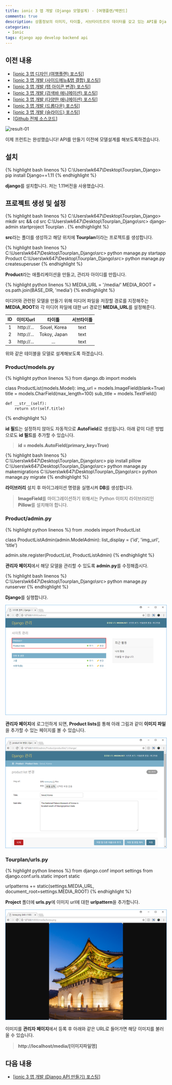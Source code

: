 ```yaml
---
title: ionic 3 앱 개발 (Django 모델설계) - [여행플랜/백엔드]
comments: true
description: 상품정보의 이미지, 타이틀, 서브타이트르이 데이터를 갖고 있는 API를 Django로 만들어서 ionic과 연동 해보도록 하겠습니다.
categories:
 - Ionic
tags: django app develop backend api
---
```


## 이전 내용

- [[ionic 3 앱 디자인 (여행플랜) 포스팅](http://jangwon.io/ionic/2018/02/03/ionic3-tourplan-project-01/)]
- [[ionic 3 앱 개발 (사이드메뉴&탭 결합) 포스팅](http://jangwon.io/ionic/2018/02/04/ionic3-tourplan-project-02/)]
- [[ionic 3 앱 개발 (탭 아이콘 변경) 포스팅](http://jangwon.io/ionic/2018/02/05/ionic3-tourplan-project-03/)]
- [[ionic 3 앱 개발 (검색바 애니메이션) 포스팅](http://jangwon.io/ionic/2018/02/06/ionic3-tourplan-project-04/)]
- [[ionic 3 앱 개발 (다양한 애니메이션) 포스팅](http://jangwon.io/ionic/2018/02/07/ionic3-tourplan-project-05/)]
- [[ionic 3 앱 개발 (드롭다운) 포스팅](http://jangwon.io/ionic/2018/02/09/ionic3-tourplan-project-06/)]
- [[ionic 3 앱 개발 (슬라이드) 포스팅](http://jangwon.io/ionic/2018/02/11/ionic3-tourplan-project-07/)]
- [[Github 전체 소스코드](https://github.com/wkddnjset/MiniProject-TourPlan)]



![result-01](https://raw.githubusercontent.com/wkddnjset/wkddnjset.github.io/master/_posts/images/2018-02-11/result_01.gif)

이제 프런트는 완성했습니다! API를 만들기 이전에 모델설계를 해보도록하겠습니다.

## 설치

{% highlight bash linenos %}
C:\Users\wk647\Desktop\Tourplan_Django> pip install Django==1.11
{% endhighlight %}

 **django**를 설치합니다. 저는 1.11버전을 사용했습니다.

## 프로젝트 생성 및 설정

{% highlight bash linenos %}
C:\Users\wk647\Desktop\Tourplan_Django> mkdir src && cd src
C:\Users\wk647\Desktop\Tourplan_Django\src> django-admin startproject Tourplan .
{% endhighlight %}

**src**라는 폴더를 생성하고 해당 위치에 **Tourplan**이라는 프로젝트를 생성합니다.

{% highlight bash linenos %}
C:\Users\wk647\Desktop\Tourplan_Django\src> python manage.py startapp Product
C:\Users\wk647\Desktop\Tourplan_Django\src> python manage.py createsuperuser
{% endhighlight %}

**Product**라는 애플리케이션을 만들고, 관리자 아이디를 만듭니다.

{% highlight python linenos %}
MEDIA_URL = '/media/'
MEDIA_ROOT = os.path.join(BASE_DIR, 'media')
{% endhighlight %}

미디어와 관련된 모델을 만들기 위해 미디어 파일을 저장할 경로를 지정해주는 **MEDIA_ROOT**와 각 미디어 파일에 대한 url 경로인 **MEDIA_URL**를 설정해준다.

|    ID      |     이미지url   |     타이틀     |   서브타이틀     |
|:----------:|:-------------:|:------------:|:-------------:|
| 1          |   http://...  | Souel, Korea |     text      |
| 2          |   http://...  | Tokoy, Japan |     text      |
| 3          |   http://...  |      ...     |     text      |

위와 같은 테이블을 모델로 설계해보도록 하겠습니다.

### Product/models.py

{% highlight python linenos %}
from django.db import models

class ProductList(models.Model):
    img_url      = models.ImageField(blank=True)
    title        = models.CharField(max_length=100)
    sub_title    = models.TextField()

    def __str__(self):
        return str(self.title)
{% endhighlight %}

**id 필드**는 설정하지 않아도 자동적으로 **AutoField**로 생성됩니다. 아래 같이 다른 방법으로도 **id 필드**를 추가할 수 있습니다.

> **id = models.AutoField(primary_key=True)**

{% highlight bash linenos %}
C:\Users\wk647\Desktop\Tourplan_Django\src> pip install pillow
C:\Users\wk647\Desktop\Tourplan_Django\src> python manage.py makemigrations
C:\Users\wk647\Desktop\Tourplan_Django\src> python manage.py migrate
{% endhighlight %}

**라이브러리** 설치 후 마이그레이션 명령을 실행시켜 **DB**를 생성합니다.

>**ImageField**를 마이그레이션하기 위해서는 Python 이미지 라이브러리인 **Pillow**를 설치해야 합니다.

### Product/admin.py

{% highlight python linenos %}
from .models import ProductList

class ProductListAdmin(admin.ModelAdmin):
    list_display = ('id', 'img_url', 'title')

admin.site.register(ProductList, ProductListAdmin)
{% endhighlight %}

**관리자 페이지**에서 해당 모델을 관리할 수 있도록 **admin.py**를 수정해줍시다.

{% highlight bash linenos %}
C:\Users\wk647\Desktop\Tourplan_Django\src> python manage.py runserver
{% endhighlight %}

**Django**를 실행합니다.

![admin-page-01](https://raw.githubusercontent.com/wkddnjset/wkddnjset.github.io/master/_posts/images/2018-02-12/admin_page_01.png)

**관리자 페이지**에 로그인하게 되면, **Product lists**를 통해 아래 그림과 같이 **이미지 파일**을 추가할 수 있는 페이지를 볼 수 있습니다. 

![admin-page-02](https://raw.githubusercontent.com/wkddnjset/wkddnjset.github.io/master/_posts/images/2018-02-12/admin_page_02.png)

### Tourplan/urls.py

{% highlight python linenos %}
from django.conf import settings
from django.conf.urls.static import static

urlpatterns += static(settings.MEDIA_URL, document_root=settings.MEDIA_ROOT)
{% endhighlight %}

**Project** 폴더에 **urls.py**에 이미지 url에 대한 **urlpattern**을 추가합니다.

![image-page-02](https://raw.githubusercontent.com/wkddnjset/wkddnjset.github.io/master/_posts/images/2018-02-12/image_page_01.png)

이미지를 **관리자 페이지**에서 등록 후 아래와 같은 URL로 들어가면 해당 이미지를 불러올 수 있습니다.

> **http://localhost/media/[이미지파일명]**

## 다음 내용

- [[ionic 3 앱 개발 (Django API 만들기) 포스팅](http://jangwon.io/ionic/2018/02/13/ionic3-tourplan-project-9)]
